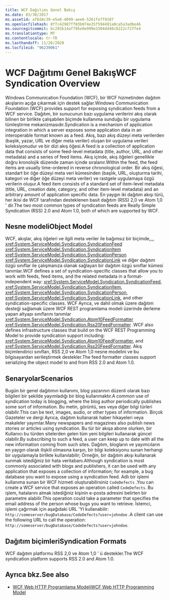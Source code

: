 ```yaml
---
title: WCF Dağıtımı Genel Bakış
ms.date: 03/30/2017
ms.assetid: af6d4c39-e5e8-4099-aee6-5261feff9107
ms.openlocfilehash: 8ffc42987ff03b074e35f594491a0ca5a3adbe46
ms.sourcegitcommit: bc293b14af795e0e999e3304dd40c0222cf2ffe4
ms.translationtype: MT
ms.contentlocale: tr-TR
ms.lasthandoff: 11/26/2020
ms.locfileid: "96239061"
---
```

# <a name="wcf-syndication-overview"></a><span data-ttu-id="1f24f-102">WCF Dağıtımı Genel Bakış</span><span class="sxs-lookup"><span data-stu-id="1f24f-102">WCF Syndication Overview</span></span>

<span data-ttu-id="1f24f-103">Windows Communication Foundation (WCF), bir WCF hizmetinden dağıtım akışlarını açığa çıkarmak için destek sağlar.</span><span class="sxs-lookup"><span data-stu-id="1f24f-103">Windows Communication Foundation (WCF) provides support for exposing syndication feeds from a WCF service.</span></span> <span data-ttu-id="1f24f-104">Dağıtım, bir sunucunun bazı uygulama verilerini akış olarak bilinen bir birlikte çalışabilen biçimde kullanıma sunduğu bir uygulama tümleştirme mekanizmasıdır.</span><span class="sxs-lookup"><span data-stu-id="1f24f-104">Syndication is a mechanism of application integration in which a server exposes some application data in an interoperable format known as a feed.</span></span> <span data-ttu-id="1f24f-105">Akış, bazı akış düzeyi meta verilerden (başlık, yazar, URL ve diğer meta veriler) oluşan bir uygulama verileri koleksiyonudur ve bir dizi akış öğesi.</span><span class="sxs-lookup"><span data-stu-id="1f24f-105">A feed is a collection of application data that consists of some feed-level metadata (title, author, URL, and other metadata) and a series of feed items.</span></span> <span data-ttu-id="1f24f-106">Akış içinde, akış öğeleri genellikle doğru kronolojik düzende zaman içinde sıralanır.</span><span class="sxs-lookup"><span data-stu-id="1f24f-106">Within the feed, the feed items are usually time-ordered in reverse chronological order.</span></span> <span data-ttu-id="1f24f-107">Bir akış öğesi, standart bir öğe düzeyi meta veri kümesinden (başlık, URL, oluşturma tarihi, kategori ve diğer öğe düzeyi meta veriler) ve rastgele uygulamaya özgü verilerin oluşur.</span><span class="sxs-lookup"><span data-stu-id="1f24f-107">A feed item consists of a standard set of item-level metadata (title, URL, creation date, category, and other item-level metadata) and an arbitrary amount of application specific data.</span></span> <span data-ttu-id="1f24f-108">En yaygın iki dağıtım akışı türü, her ikisi de WCF tarafından desteklenen basit dağıtım (RSS) 2,0 ve Atom 1,0 ' dir.</span><span class="sxs-lookup"><span data-stu-id="1f24f-108">The two most common types of syndication feeds are Really Simple Syndication (RSS) 2.0 and Atom 1.0, both of which are supported by WCF.</span></span>  
  
## <a name="object-model"></a><span data-ttu-id="1f24f-109">Nesne modeli</span><span class="sxs-lookup"><span data-stu-id="1f24f-109">Object Model</span></span>  

 <span data-ttu-id="1f24f-110">WCF, akışlar, akış öğeleri ve ilgili meta veriler ile bağımsız bir biçimde,,,, <xref:System.ServiceModel.Syndication.SyndicationFeed> <xref:System.ServiceModel.Syndication.SyndicationItem> <xref:System.ServiceModel.Syndication.SyndicationPerson> <xref:System.ServiceModel.Syndication.SyndicationLink> ve diğer dağıtım özgü sınıflar ile çalışmanıza olanak sağlayan bir dağıtım özgü sınıflar kümesi tanımlar.</span><span class="sxs-lookup"><span data-stu-id="1f24f-110">WCF defines a set of syndication-specific classes that allow you to work with feeds, feed items, and the related metadata in a format-independent way: <xref:System.ServiceModel.Syndication.SyndicationFeed>, <xref:System.ServiceModel.Syndication.SyndicationItem>, <xref:System.ServiceModel.Syndication.SyndicationPerson>, <xref:System.ServiceModel.Syndication.SyndicationLink>, and other syndication-specific classes.</span></span> <span data-ttu-id="1f24f-111">WCF Ayrıca, ve dahil olmak üzere dağıtım desteği sağlamak üzere WCF REST programlama modeli üzerinde derleme yapan altyapı sınıflarını tanımlar <xref:System.ServiceModel.Syndication.Atom10FeedFormatter>  <xref:System.ServiceModel.Syndication.Rss20FeedFormatter> .</span><span class="sxs-lookup"><span data-stu-id="1f24f-111">WCF also defines infrastructure classes that build on the WCF REST Programming Model to provide syndication support including: <xref:System.ServiceModel.Syndication.Atom10FeedFormatter>, and  <xref:System.ServiceModel.Syndication.Rss20FeedFormatter>.</span></span> <span data-ttu-id="1f24f-112">Akış biçimlendirici sınıfları, RSS 2,0 ve Atom 1,0 nesne modelini ve bu bilgisayardan serileştirmek destekler.</span><span class="sxs-lookup"><span data-stu-id="1f24f-112">The feed formatter classes support serializing the object model to and from RSS 2.0 and Atom 1.0.</span></span>  
  
## <a name="scenarios"></a><span data-ttu-id="1f24f-113">Senaryolar</span><span class="sxs-lookup"><span data-stu-id="1f24f-113">Scenarios</span></span>  

 <span data-ttu-id="1f24f-114">Bugün bir genel dağıtımın kullanımı, blog yazarının düzenli olarak bazı bilgileri bir şekilde yayımladığı bir blog kullanmaktır.</span><span class="sxs-lookup"><span data-stu-id="1f24f-114">A common use of syndication today is blogging, where the blog author periodically publishes some sort of information.</span></span> <span data-ttu-id="1f24f-115">Bu metin, görüntü, ses veya diğer bilgi türleri olabilir.</span><span class="sxs-lookup"><span data-stu-id="1f24f-115">This can be text, images, audio, or other types of information.</span></span> <span data-ttu-id="1f24f-116">Birçok Gazeteler ve dergi Ayrıca, dağıtım kullanarak haber hikayeleri veya makaleler yayımlar.</span><span class="sxs-lookup"><span data-stu-id="1f24f-116">Many newspapers and magazines also publish news stories or articles using syndication.</span></span> <span data-ttu-id="1f24f-117">Bu tür bir akışa abone olurken, bir Kullanıcı bu türden sitelerden gelen tüm yeni bilgileri kullanarak güncel olabilir.</span><span class="sxs-lookup"><span data-stu-id="1f24f-117">By subscribing to such a feed, a user can keep up to date with all the new information coming from such sites.</span></span> <span data-ttu-id="1f24f-118">Dağıtım, blogların ve yayımcıların en yaygın olarak ilişkili olmasına karşın, bir bilgi koleksiyonu sunan herhangi bir uygulamayla birlikte kullanılabilir; Örneğin, bir dağıtım akışı kullanarak sunmak istediğiniz bir hata veritabanı.</span><span class="sxs-lookup"><span data-stu-id="1f24f-118">Although syndication is most commonly associated with blogs and publishers, it can be used with any application that exposes a collection of information; for example, a bug database you want to expose using a syndication feed.</span></span> <span data-ttu-id="1f24f-119">Adlı bir işlemi kullanıma sunan bir WCF hizmeti oluşturabilirsiniz `CodeDefects` .</span><span class="sxs-lookup"><span data-stu-id="1f24f-119">You can create a WCF service that exposes an operation called `CodeDefects`.</span></span> <span data-ttu-id="1f24f-120">Bu işlem, hatalarını almak istediğiniz kişinin e-posta adresini belirten bir parametre alabilir.</span><span class="sxs-lookup"><span data-stu-id="1f24f-120">This operation could take a parameter that specifies the email address of the person whose bugs you want to retrieve.</span></span> <span data-ttu-id="1f24f-121">İstemci, işlemi çağırmak için aşağıdaki URL 'YI kullanabilir: `http://someserver/bugDatabase/CodeDefects?user=johndoe` .</span><span class="sxs-lookup"><span data-stu-id="1f24f-121">A client can use the following URL to call the operation: `http://someserver/bugDatabase/CodeDefects?user=johndoe`.</span></span>  
  
## <a name="syndication-formats"></a><span data-ttu-id="1f24f-122">Dağıtım biçimleri</span><span class="sxs-lookup"><span data-stu-id="1f24f-122">Syndication Formats</span></span>  

 <span data-ttu-id="1f24f-123">WCF dağıtım platformu RSS 2,0 ve Atom 1,0 ' ü destekler.</span><span class="sxs-lookup"><span data-stu-id="1f24f-123">The WCF syndication platform supports RSS 2.0 and Atom 1.0.</span></span>  
  
## <a name="see-also"></a><span data-ttu-id="1f24f-124">Ayrıca bkz.</span><span class="sxs-lookup"><span data-stu-id="1f24f-124">See also</span></span>

- [<span data-ttu-id="1f24f-125">WCF Web HTTP Programlama Modeli</span><span class="sxs-lookup"><span data-stu-id="1f24f-125">WCF Web HTTP Programming Model</span></span>](wcf-web-http-programming-model.md)
